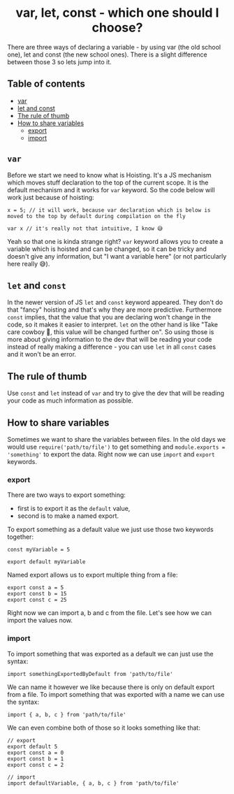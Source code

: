 <div align="center">
    <h1>var, let, const - which one should I choose?</h1>
</div>

There are three ways of declaring a variable - by using var (the old school one), let and const (the new school ones). There is a slight difference between those 3 so lets jump into it.

<h2>Table of contents</h2>

- [var](#var)
- [let and const](#let-and-const)
- [The rule of thumb](#the-rule-of-thumb)
- [How to share variables](#how-to-share-variables)
  - [export](#export)
  - [import](#import)

## `var`

Before we start we need to know what is Hoisting. It's a JS mechanism which moves stuff declaration to the top of the current scope. It is the default mechanism and it works for `var` keyword. So the code below will work just because of hoisting:

```
x = 5; // it will work, because var declaration which is below is moved to the top by default during compilation on the fly

var x // it's really not that intuitive, I know 😅
```

Yeah so that one is kinda strange right? `var` keyword allows you to create a variable which is hoisted and can be changed, so it can be tricky and doesn't give any information, but "I want a variable here" (or not particularly here really 😅).

## `let` and `const`

In the newer version of JS `let` and `const` keyword appeared. They don't do that "fancy" hoisting and that's why they are more predictive. Furthermore `const` implies, that the value that you are declaring won't change in the code, so it makes it easier to interpret. `let` on the other hand is like "Take care cowboy 🤠, this value will be changed further on". So using those is more about
giving information to the dev that will be reading your code instead of really making a difference - you can use `let` in all `const` cases and it won't be an error.

## The rule of thumb

Use `const` and `let` instead of `var` and try to give the dev that will be reading your code as much information as possible.

## How to share variables

Sometimes we want to share the variables between files. In the old days we would use `require('path/to/file')` to get something and
`module.exports = 'something'` to export the data. Right now we can use `import` and `export` keywords.

### export

There are two ways to export something:

- first is to export it as the `default` value,
- second is to make a named export.

To export something as a default value we just use those two keywords together:

```
const myVariable = 5

export default myVariable
```

Named export allows us to export multiple thing from a file:

```
export const a = 5
export const b = 15
export const c = 25
```

Right now we can import a, b and c from the file. Let's see how we can import the values now.

### import

To import something that was exported as a default we can just use the syntax:

```
import somethingExportedByDefault from 'path/to/file'
```

We can name it however we like because there is only on default export from a file. To import something that
was exported with a name we can use the syntax:

```
import { a, b, c } from 'path/to/file'
```

We can even combine both of those so it looks something like that:

```
// export
export default 5
export const a = 0
export const b = 1
export const c = 2

// import
import defaultVariable, { a, b, c } from 'path/to/file'
```
